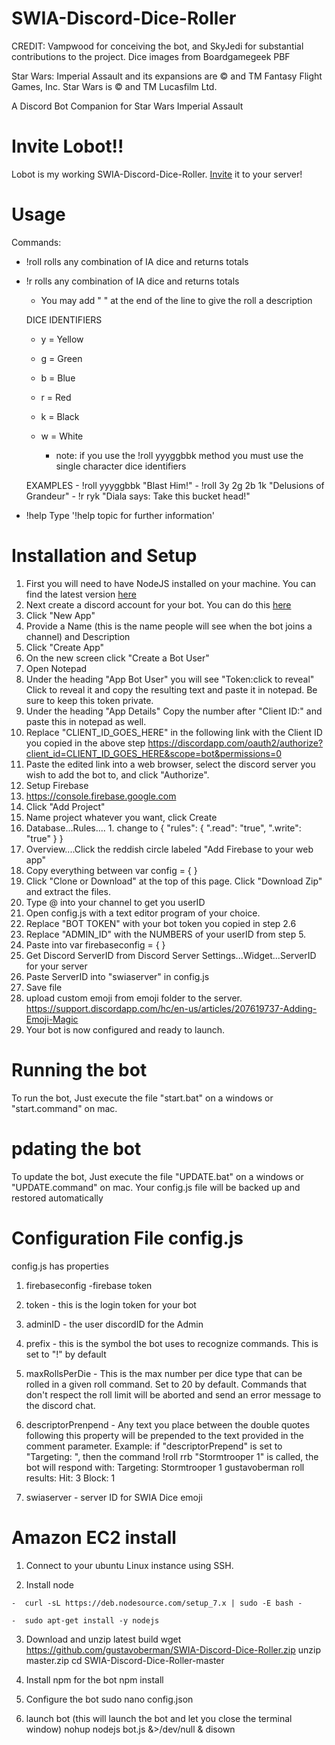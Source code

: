 # SWIA-Discord-Dice-Roller
CREDIT: Vampwood for conceiving the bot, and SkyJedi for substantial contributions to the project. Dice images from Boardgamegeek PBF

Star Wars: Imperial Assault and its expansions are © and TM Fantasy Flight Games, Inc. Star Wars is © and TM Lucasfilm Ltd.


A Discord Bot Companion for Star Wars Imperial Assault

# Invite Lobot!!
Lobot is my working SWIA-Discord-Dice-Roller. [Invite](https://discordapp.com/api/oauth2/authorize?client_id=435078590149689344&permissions=262144&scope=bot) it to your server!

# Usage
Commands:
- !roll   rolls any combination of IA dice and returns totals
- !r      rolls any combination of IA dice and returns totals

  - You may add " " at the end of the line to give the roll a description


  DICE IDENTIFIERS
  - y = Yellow
  - g = Green
  - b = Blue
  - r = Red
  - k = Black
  - w = White

    - note: if you use the !roll yyyggbbk method you must use the single character dice identifiers

  EXAMPLES
      - !roll yyyggbbk "Blast Him!"
      - !roll 3y 2g 2b 1k "Delusions of Grandeur"
      - !r ryk "Diala says: Take this bucket head!"


- !help          Type '!help topic for further information'



# Installation and Setup

1. First you will need to have NodeJS installed on your machine. You can find the latest version [here](https://nodejs.org/en/)
2. Next create a discord account for your bot. You can do this [here](https://discordapp.com/developers/applications/me)
  1. Click "New App"
  2. Provide a Name (this is the name people will see when the bot joins a channel) and Description
  3. Click "Create App"
  4. On the new screen click "Create a Bot User"
  5. Open Notepad
  6. Under the heading "App Bot User" you will see "Token:click to reveal" Click to reveal it and copy the resulting text and paste it in notepad. Be sure to keep this token private.
  7. Under the heading "App Details" Copy the number after "Client ID:" and paste this in notepad as well.
  8. Replace "CLIENT_ID_GOES_HERE" in the following link with the Client ID you copied in the above step https://discordapp.com/oauth2/authorize?client_id=CLIENT_ID_GOES_HERE&scope=bot&permissions=0
  9. Paste the edited link into a web browser, select the discord server you wish to add the bot to, and click "Authorize".
3. Setup Firebase
  1. https://console.firebase.google.com
  2. Click "Add Project"
  3. Name project whatever you want, click Create
  4. Database...Rules....
    1. change to
    {
      "rules": {
        ".read": "true",
        ".write": "true"
      }
    }
  5. Overview....Click the reddish circle labeled "Add Firebase to your web app"
  5. Copy everything between var config = {  }
4. Click "Clone or Download" at the top of this page. Click "Download Zip" and extract the files.
5. Type \@<username> into your channel to get you userID
6. Open config.js with a text editor program of your choice.
7. Replace "BOT TOKEN" with your bot token you copied in step 2.6
8. Replace "ADMIN_ID" with the NUMBERS of your userID from step 5.
9. Paste into var firebaseconfig = {   }
10. Get Discord ServerID from Discord Server Settings...Widget...ServerID for your server
11. Paste ServerID into "swiaserver" in config.js 
12. Save file
13. upload custom emoji from emoji folder to the server.  https://support.discordapp.com/hc/en-us/articles/207619737-Adding-Emoji-Magic
13. Your bot is now configured and ready to launch.

# Running the bot

To run the bot, Just execute the file "start.bat" on a windows or "start.command" on mac.

# pdating the bot

To update the bot, Just execute the file "UPDATE.bat" on a windows or "UPDATE.command" on mac. Your config.js file will be backed up and restored automatically

# Configuration File config.js

  config.js has properties

  1. firebaseconfig
    -firebase token

  1. token
    - this is the login token for your bot
  2.  adminID
    - the user discordID for the Admin
  3. prefix
    - this is the symbol the bot uses to recognize commands. This is set to "!" by default
  4. maxRollsPerDie
    - This is the max number per dice type that can be rolled in a given roll command. Set to 20 by default. Commands that don't respect the roll limit will be aborted and send an error message to the discord chat.
  5. descriptorPrenpend
    - Any text you place between the double quotes following this property will be prepended to the text provided in the comment parameter.
    Example: if "descriptorPrepend" is set to "Targeting: ", then the command !roll rrb "Stormtrooper 1" is called, the bot will respond with:     Targeting: Stormtrooper 1
    gustavoberman roll results:    Hit: 3   Block: 1
  6.  swiaserver
    - server ID for SWIA Dice emoji


# Amazon EC2 install

  1.  Connect to your ubuntu Linux instance using SSH.

  2.  Install node  

    -  curl -sL https://deb.nodesource.com/setup_7.x | sudo -E bash -

    -  sudo apt-get install -y nodejs

  3.  Download and unzip latest build
      wget https://github.com/gustavoberman/SWIA-Discord-Dice-Roller.zip
      unzip master.zip
      cd SWIA-Discord-Dice-Roller-master

  4.  Install npm for the bot
      npm install

  5.  Configure the bot
      sudo nano config.json

  6.  launch bot (this will launch the bot and let you close the terminal window)
      nohup nodejs bot.js &>/dev/null & disown
